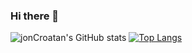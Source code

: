 ### Hi there 👋

<!--
**jonCroatanUto/jonCroatanUto** is a ✨ _special_ ✨ repository because its `README.md` (this file) appears on your GitHub profile.

Here are some ideas to get you started:

- 🔭 I’m currently working on ...
- 🌱 I’m currently learning ...
- 👯 I’m looking to collaborate on ...
- 🤔 I’m looking for help with ...
- 💬 Ask me about ...
- 📫 How to reach me: ...
- 😄 Pronouns: ...
- ⚡ Fun fact: ...
-->

![jonCroatan's GitHub stats](https://github-readme-stats.vercel.app/api?username=jonCroatanUto&show_icons=true&theme=radical)
[![Top Langs](https://github-readme-stats.vercel.app/api/top-langs/?username=jonCroatanUto&langs_count=8)](https://github.com/jonCroatanUto/github-readme-stats)


